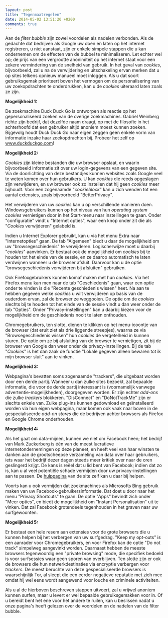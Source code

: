 ```yaml
---
layout: post
title: "Tegenmaatregelen"
date: 2014-05-02 13:51:20 +0200
comments: true
---
```

Aan de *filter bubble* zijn zowel voordelen als nadelen verbonden. Als de gedachte dat bedrijven als Google uw doen en laten op het internet registreren, u niet aanstaat, zijn er enkele simpele stappen die u kan ondernemen om de effecten van de bubbel te minimaliseren. Let echter wel op; de prijs van een vergrootte anonimiteit op het internet staat voor een zekere vermindering van de snelheid van gebruik. In het geval van *cookies*, bijvoorbeeld, zal u na de verwijdering en uitschakeling ervan merken dat u op sites telkens opnieuw manueel moet inloggen. Als u dat soort gebruiksgemak prioriteert boven het vermogen om de personalisering van uw zoekopdrachten te onderdrukken, kan u de *cookies* uiteraard laten zoals ze zijn. 
<!-- more -->
**Mogelijkheid 1:**

De zoekmachine Duck Duck Go is ontworpen als reactie op het gepersonaliseerd zoeken van de overige zoekmachines. Gabriel Weinberg richte zijn bedrijf, dat dezelfde naam draagt, op met de filosofie in het achterhoofd dat een gebruiker altijd anoniem moest kunnen zoeken. Bijgevolg houdt Duck Duck Go naar eigen zeggen geen enkele vorm van informatie inzake haar zoekopdrachten bij. Probeer het zelf op www.duckduckgo.com!

**Mogelijkheid 2:**

*Cookies* zijn kleine bestanden die uw browser opslaat, en waarin bijvoorbeeld informatie zit over uw login-gegevens van een gegeven site. Via de doorlichting van deze bestandjes kunnen websites zoals Google veel te weten komen over hun gebruikers. U kan *cookies* die reeds opgeslagen zijn verwijderen, en uw browser ook zo instellen dat hij geen *cookies* meer bijhoudt. Voor een zogenaamde "*cookieblock*" kan u zich wenden tot een aantal extensies, zoals bijvoorbeeld "BetterPrivacy". 

Het verwijderen van uw *cookies* kan u op verschillende manieren doen. Windowsgebruikers kunnen op het niveau van hun *operating system* *cookies* vernietigen door in het Start-menu naar instellingen te gaan. Onder "configuratie" vindt u "Internet opties", waar een knop onder zit die als "*Cookies* verwijderen" gelabeld is. 

Indien u Internet Explorer gebruikt, kan u via het menu Extra naar "Internetopties" gaan. De tab "Algemeen" biedt u daar de mogelijkheid om uw "browsegeschiedenis" te verwijderen. Logischerwijze moet u daarbij "*cookies*" aanvinken. Er bestaat ook de mogelijkheid om *cookies* bij te houden tot het einde van de sessie, en ze daarop automatisch te laten verdwijnen wanneer u de browser afsluit. Daarvoor kan u de optie "browsegeschiedenis verwijderen bij afsluiten" gebruiken. 

Ook Firefoxgebruikers kunnen komaf maken met hun *cookies*. Via het Firefox menu kan men naar de tab "Geschiedenis" gaan, waar een optie onder te vinden is die "Recente geschiedenis wissen" heet. Na aan te hebben gegeven welke *cookies* u wilt verwijderen op basis van de ouderdom ervan, zal de browser ze weggooien. De optie om de *cookies* slechts bij te houden tot het einde van de sessie vindt u dan weer onder de tab "Opties". Onder "Privacy-instellingen" kan u daarbij kiezen voor de mogelijkheid om de geschiedenis nooit te laten onthouden. 

Chromegebruikers, ten slotte, dienen te klikken op het menu-icoontje van de browser (dat eruit ziet als drie liggende streepjes), waarna ze via "Browsegeschiedenis wissen" hun *cookies* de vergetelheid in kunnen sturen. De optie om ze bij afsluiting van de browser te vernietigen, zit bij de browser van Google dan weer onder de privacy-instellingen. Bij de tab "*Cookies*" is het dan zaak de functie "Lokale gegeven alleen bewaren tot ik mijn browser sluit" aan te vinken. 

**Mogelijkheid 3:**

Webpagina's bevatten soms zogenaamde "trackers", die uitgebaat worden door een derde partij. Wanneer u dan zulke sites bezoekt, zal bepaalde informatie, die voor de derde partij interessant is (voornamelijk vanwege advertentie-mogelijkheden), doorgegeven worden. Er zijn echter *add-ons* die zulke *trackers* blokkeren. "DisConnect" en "DoNotTrackMe" zijn er slechts enkele van. Zulke plug-ins kunnen gedownload en geïnstalleerd worden via hun eigen webpagina, maar komen ook vaak naar boven in de gespecialiseerde *add-on stores* die de bedrijven achter browsers als Firefox en Google Chrome onderhouden.

**Mogelijkheid 4:** 

Als het gaat om data-mijnen, kunnen we niet om Facebook heen; het bedrijf van Mark Zuckerberg is één van de meest lucratieve internetondernemingen op deze planeet, en heeft veel van haar winsten te danken aan de grootscheepse verzameling van data over haar gebruikers, iets waar het bedrijf dezer dagen steeds meer kritiek over naar de oren geslingerd krijgt. De kans is reëel dat u lid bent van Facebook; indien dat zo is, kan u al veel potentiële schade vermijden door uw privacy-instellingen aan te passen. De [hulppagina](https://www.facebook.com/help/?topic=privacy) van de site zelf kan u daar bij helpen. 

Voorts kan u ook vermijden dat zoekmachines als Microsofts Bing gebruik maken van uw Facebook-gebruikersinformatie. Dat doet u door naar het menu "Privacy Shortcuts" te gaan. De optie "Apps" bevindt zich onder "Meer opties", en biedt de mogelijkheid om "Instant Personalisation" uit te vinken. Dat zal Facebook grotendeels tegenhouden in het graven naar uw surfgewoonten. 

**Mogelijkheid 5:**

Er bestaat een hele resem aan extensies voor de grote browsers die u kunnen helpen bij het verbergen van uw surfgedrag. "Keep my opt-outs" is een aanrader voor Chromegebruikers, en voor Firefox kan de optie "Do not track" simpelweg aangevinkt worden. Daarnaast hebben de meeste browsers tegenwoordig een "private browsing" mode, die specifiek bedoeld is voor surfsessies waar geen sporen van overblijven. Ten slotte zijn er ook de browsers die hun netwerkdestinaties via encryptie verbergen voor *trackers*. De meest beruchte van deze gespecialiseerde browsers is waarschijnlijk Tor, al sleept die een eerder negatieve reputatie met zich mee omdat hij wel eens wordt aangewend voor louche en criminele activiteiten. 

Als u al de hierboven beschreven stappen uitvoert, zal u vrijwel anoniem kunnen surfen, maar u levert er wel bepaalde gebruiksgemakken voor in. Of u bereidt bent het ene voor het andere te ruilen, kan u beslissen nadat u onze pagina's heeft gelezen over de voordelen en de nadelen van de filter bubble.
